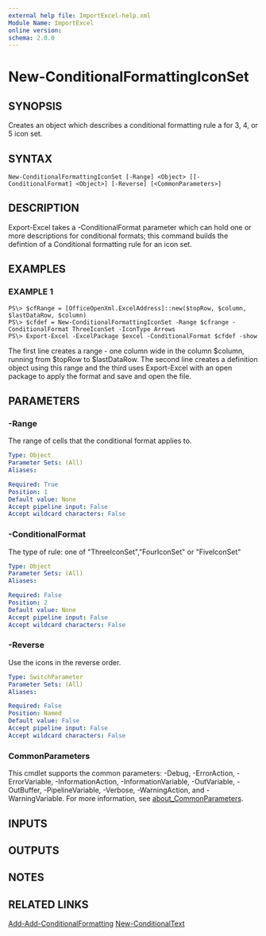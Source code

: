 ```yaml
---
external help file: ImportExcel-help.xml
Module Name: ImportExcel
online version:
schema: 2.0.0
---
```


# New-ConditionalFormattingIconSet

## SYNOPSIS
Creates an object which describes a conditional formatting rule a for 3, 4, or 5 icon set.

## SYNTAX

```
New-ConditionalFormattingIconSet [-Range] <Object> [[-ConditionalFormat] <Object>] [-Reverse] [<CommonParameters>]
```

## DESCRIPTION
Export-Excel takes a -ConditionalFormat parameter which can hold one or more descriptions for conditional formats; this command builds the defintion of a Conditional formatting rule for an icon set.

## EXAMPLES

### EXAMPLE 1
```
PS\> $cfRange = [OfficeOpenXml.ExcelAddress]::new($topRow, $column, $lastDataRow, $column)
PS\> $cfdef = New-ConditionalFormattingIconSet -Range $cfrange -ConditionalFormat ThreeIconSet -IconType Arrows
PS\> Export-Excel -ExcelPackage $excel -ConditionalFormat $cfdef -show
```
The first line creates a range - one column wide in the column $column, running from $topRow to $lastDataRow. The second line creates a definition object using this range and the third uses Export-Excel with an open package to apply the format and save and open the file.

## PARAMETERS

### -Range
The range of cells that the conditional format applies to.

```yaml
Type: Object
Parameter Sets: (All)
Aliases:

Required: True
Position: 1
Default value: None
Accept pipeline input: False
Accept wildcard characters: False
```

### -ConditionalFormat
The type of rule: one of "ThreeIconSet","FourIconSet" or "FiveIconSet"

```yaml
Type: Object
Parameter Sets: (All)
Aliases:

Required: False
Position: 2
Default value: None
Accept pipeline input: False
Accept wildcard characters: False
```

### -Reverse
Use the icons in the reverse order.

```yaml
Type: SwitchParameter
Parameter Sets: (All)
Aliases:

Required: False
Position: Named
Default value: False
Accept pipeline input: False
Accept wildcard characters: False
```

### CommonParameters
This cmdlet supports the common parameters: -Debug, -ErrorAction, -ErrorVariable, -InformationAction, -InformationVariable, -OutVariable, -OutBuffer, -PipelineVariable, -Verbose, -WarningAction, and -WarningVariable. For more information, see [about_CommonParameters](http://go.microsoft.com/fwlink/?LinkID=113216).

## INPUTS

## OUTPUTS

## NOTES

## RELATED LINKS

[Add-Add-ConditionalFormatting]()
[New-ConditionalText]()

